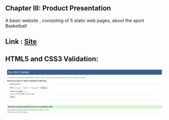 ## Chapter III: Product Presentation

A basic website , consisting of 5 static web pages, about the sport Basketball

## Link : [Site](inf23tig07.netlify.app)



## HTML5 and CSS3 Validation: 

![Validation](../img/w3.png)
